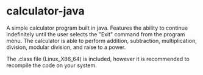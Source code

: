 # calculator-java
A simple calculator program built in java. 
Features the ability to continue indefinitely until the user selects the "Exit" command from the program menu.
The calculator is able to perform addition, subtraction, multiplication, division, modular division, and raise to a power.

The .class file (Linux_X86_64) is included, however it is recommended to recompile the code on your system.
